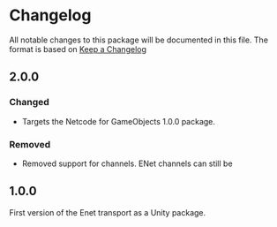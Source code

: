 # Changelog
All notable changes to this package will be documented in this file. The format is based on [Keep a Changelog](http://keepachangelog.com/en/1.0.0/)

## 2.0.0

### Changed
- Targets the Netcode for GameObjects 1.0.0 package.

### Removed
- Removed support for channels. ENet channels can still be

## 1.0.0
First version of the Enet transport as a Unity package.